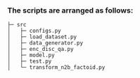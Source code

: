 ### The scripts are arranged as follows:
```
├─ src
│   ├─ configs.py
│   ├─ load_dataset.py
│   ├─ data_generator.py
│   ├─ enc_disc_qa.py
│   ├─ model.py
│   ├─ test.py
│   └─ transform_n2b_factoid.py
```
